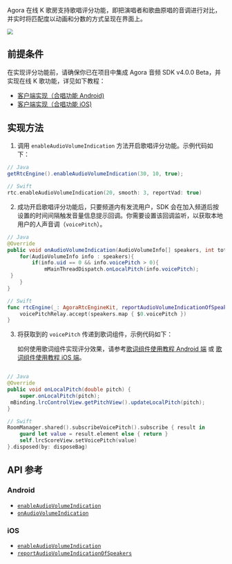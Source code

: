 Agora 在线 K 歌房支持歌唱评分功能，即把演唱者和歌曲原唱的音调进行对比，并实时将匹配度以动画和分数的方式呈现在界面上。

<img src="https://web-cdn.agora.io/docs-files/1652180655314" style="zoom:80%;" />

## 前提条件

在实现评分功能前，请确保你已在项目中集成 Agora 音频 SDK v4.0.0 Beta，并实现在线 K 歌功能，详见如下教程：

- [客户端实现（合唱功能 Android)](https://docs.agora.io/cn/online-ktv/chorus_client_android?platform=Android)
- [客户端实现（合唱功能 iOS)](https://docs.agora.io/cn/online-ktv/chorus_client_ios?platform=iOS)

## 实现方法

1. 调用 `enableAudioVolumeIndication` 方法开启歌唱评分功能。示例代码如下：

```java
// Java
getRtcEngine().enableAudioVolumeIndication(30, 10, true);
```

```swift
// Swift
rtc.enableAudioVolumeIndication(20, smooth: 3, reportVad: true)
```

2. 成功开启歌唱评分功能后，只要频道内有发流用户，SDK 会在加入频道后按设置的时间间隔触发音量信息提示回调。你需要设置该回调监听，以获取本地用户的人声音调（`voicePitch`）。

```java
// Java
@Override
public void onAudioVolumeIndication(AudioVolumeInfo[] speakers, int totalVolume) {
    for(AudioVolumeInfo info : speakers){
        if(info.uid == 0 && info.voicePitch > 0){
            mMainThreadDispatch.onLocalPitch(info.voicePitch);
 }
    }
}
```

```swift
// Swift
func rtcEngine(_: AgoraRtcEngineKit, reportAudioVolumeIndicationOfSpeakers speakers: [AgoraRtcAudioVolumeInfo], totalVolume _: Int) {
    voicePitchRelay.accept(speakers.map { $0.voicePitch })
}
```

3. 将获取到的 `voicePitch` 传递到歌词组件，示例代码如下：

   如何使用歌词组件实现评分效果，请参考[歌词组件使用教程 Android 端](https://docs.agora.io/cn/online-ktv/ktv_lrcview_android?platform=Android) 或 [歌词组件使用教程 iOS 端](https://docs.agora.io/cn/online-ktv/ktv_lrcview_android?platform=Android)。

```java

// Java
@Override
public void onLocalPitch(double pitch) {
    super.onLocalPitch(pitch);
 mBinding.lrcControlView.getPitchView().updateLocalPitch(pitch);
}
```

```swift
// Swift
RoomManager.shared().subscribeVoicePitch().subscribe { result in
    guard let value = result.element else { return }
    self.lrcScoreView.setVoicePitch(value)
}.disposed(by: disposeBag)
```

## API 参考

### Android

- [`enableAudioVolumeIndication`](https://docs.agora.io/cn/live-streaming-premium-4.x/API%20Reference/java_ng/API/class_irtcengine.html#api_enableaudiovolumeindication)
- [`onAudioVolumeIndication`](https://docs.agora.io/cn/live-streaming-premium-4.x/API%20Reference/java_ng/API/class_irtcengineeventhandler.html#callback_onaudiovolumeindication) 

### iOS

- [`enableAudioVolumeIndication`](https://docs.agora.io/cn/live-streaming-premium-4.x/API%20Reference/ios_ng/API/class_irtcengine.html#api_enableaudiovolumeindication)
- [`reportAudioVolumeIndicationOfSpeakers`](https://docs.agora.io/cn/live-streaming-premium-4.x/API%20Reference/ios_ng/API/class_irtcengineeventhandler.html#callback_onaudiovolumeindication)